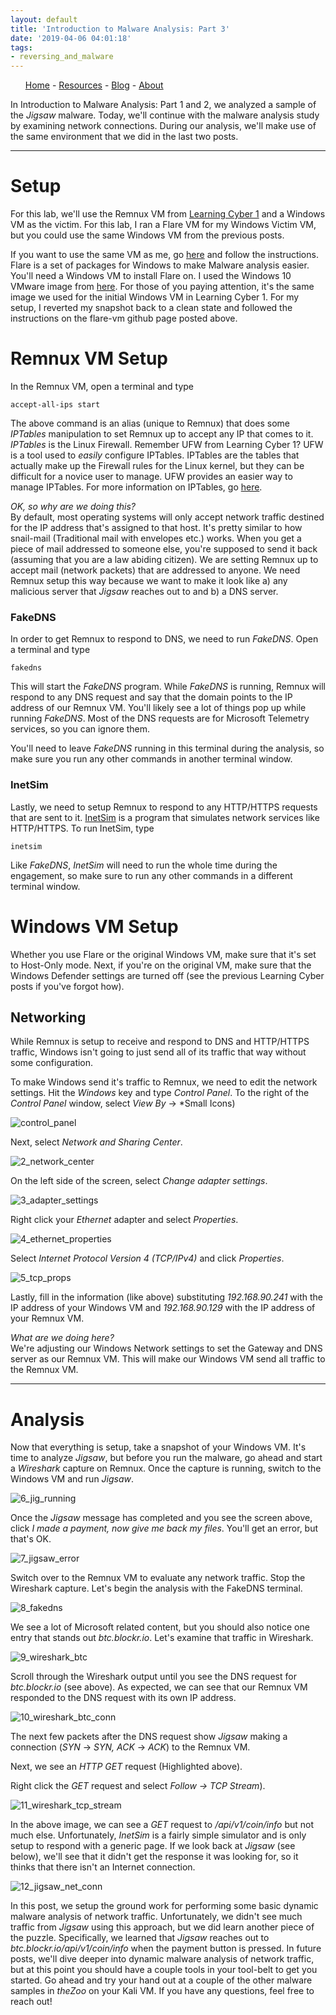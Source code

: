 ```yaml
---
layout: default
title: 'Introduction to Malware Analysis: Part 3'
date: '2019-04-06 04:01:18'
tags:
- reversing_and_malware
---
```

<nav>
	<ul>
		<a href="/">Home</a> - <a href="/resources">Resources</a> - <a href="/blog">Blog</a> - <a href="/about">About</a>
	</ul>
</nav>

In Introduction to Malware Analysis: Part 1 and 2, we analyzed a sample of the _Jigsaw_ malware. Today, we'll continue with the malware analysis study by examining network connections. During our analysis, we'll make use of the same environment that we did in the last two posts.

----

# Setup

For this lab, we'll use the Remnux VM from [Learning Cyber 1](https://d3fiant.io/learningcyber-1/) and a Windows VM as the victim. For this lab, I ran a Flare VM for my Windows Victim VM, but you could use the same Windows VM from the previous posts.

If you want to use the same VM as me, go [here](https://github.com/fireeye/flare-vm) and follow the instructions. Flare is a set of packages for Windows to make Malware analysis easier. You'll need a Windows VM to install Flare on. I used the Windows 10 VMware image from [here](https://developer.microsoft.com/en-us/microsoft-edge/tools/vms/). For those of you paying attention, it's the same image we used for the initial Windows VM in Learning Cyber 1. For my setup, I reverted my snapshot back to a clean state and followed the instructions on the flare-vm github page posted above.


# Remnux VM Setup

In the Remnux VM, open a terminal and type

    accept-all-ips start

The above command is an alias (unique to Remnux) that does some _IPTables_ manipulation to set Remnux up to accept any IP that comes to it. _IPTables_ is the Linux Firewall. Remember UFW from Learning Cyber 1? UFW is a tool used to _easily_ configure IPTables. IPTables are the tables that actually make up the Firewall rules for the Linux kernel, but they can be difficult for a novice user to manage. UFW provides an easier way to manage IPTables. For more information on IPTables, go [here](https://www.howtogeek.com/177621/the-beginners-guide-to-iptables-the-linux-firewall/).

_OK, so why are we doing this?_  
By default, most operating systems will only accept network traffic destined for the IP address that's assigned to that host. It's pretty similar to how snail-mail (Traditional mail with envelopes etc.) works. When you get a piece of mail addressed to someone else, you're supposed to send it back (assuming that you are a law abiding citizen). We are setting Remnux up to accept mail (network packets) that are addressed to anyone. We need Remnux setup this way because we want to make it look like a) any malicious server that _Jigsaw_ reaches out to and b) a DNS server.


### FakeDNS

In order to get Remnux to respond to DNS, we need to run _FakeDNS_. Open a terminal and type

    fakedns

This will start the _FakeDNS_ program. While _FakeDNS_ is running, Remnux will respond to any DNS request and say that the domain points to the IP address of our Remnux VM. You'll likely see a lot of things pop up while running _FakeDNS_. Most of the DNS requests are for Microsoft Telemetry services, so you can ignore them.

You'll need to leave _FakeDNS_ running in this terminal during the analysis, so make sure you run any other commands in another terminal window.


### InetSim

Lastly, we need to setup Remnux to respond to any HTTP/HTTPS requests that are sent to it. [InetSim](https://www.inetsim.org) is a program that simulates network services like HTTP/HTTPS. To run InetSim, type

    inetsim

Like _FakeDNS_, _InetSim_ will need to run the whole time during the engagement, so make sure to run any other commands in a different terminal window.


# Windows VM Setup

Whether you use Flare or the original Windows VM, make sure that it's set to Host-Only mode. Next, if you're on the original VM, make sure that the Windows Defender settings are turned off (see the previous Learning Cyber posts if you've forgot how).


## Networking

While Remnux is setup to receive and respond to DNS and HTTP/HTTPS traffic, Windows isn't going to just send all of its traffic that way without some configuration.

To make Windows send it's traffic to Remnux, we need to edit the network settings. Hit the _Windows_ key and type _Control Panel_. To the right of the _Control Panel_ window, select _View By_ -\> \*Small Icons)

![control_panel](https://0xd3fiant.github.io/images/malware_analysis_3/1_control_panel.png)

Next, select _Network and Sharing Center_.

![2_network_center](https://0xd3fiant.github.io/images/malware_analysis_3/2_network_center.png)

On the left side of the screen, select _Change adapter settings_.

![3_adapter_settings](https://0xd3fiant.github.io/images/malware_analysis_3/3_adapter_settings.png)

Right click your _Ethernet_ adapter and select _Properties_.

![4_ethernet_properties](https://0xd3fiant.github.io/images/malware_analysis_3/4_ethernet_properties.png)

Select _Internet Protocol Version 4 (TCP/IPv4)_ and click _Properties_.

![5_tcp_props](https://0xd3fiant.github.io/images/malware_analysis_3/5_tcp_props.png)

Lastly, fill in the information (like above) substituting _192.168.90.241_ with the IP address of your Windows VM and _192.168.90.129_ with the IP address of your Remnux VM.


_What are we doing here?_  
We're adjusting our Windows Network settings to set the Gateway and DNS server as our Remnux VM. This will make our Windows VM send all traffic to the Remnux VM.

----

# Analysis

Now that everything is setup, take a snapshot of your Windows VM. It's time to analyze _Jigsaw_, but before you run the malware, go ahead and start a _Wireshark_ capture on Remnux. Once the capture is running, switch to the Windows VM and run _Jigsaw_.

![6_jig_running](https://0xd3fiant.github.io/images/malware_analysis_3/6_jig_running.png)

Once the _Jigsaw_ message has completed and you see the screen above, click _I made a payment, now give me back my files_. You'll get an error, but that's OK.

![7_jigsaw_error](https://0xd3fiant.github.io/images/malware_analysis_3/7_jigsaw_error.png)

Switch over to the Remnux VM to evaluate any network traffic. Stop the Wireshark capture. Let's begin the analysis with the FakeDNS terminal.

![8_fakedns](https://0xd3fiant.github.io/images/malware_analysis_3/8_fakedns.png)

We see a lot of Microsoft related content, but you should also notice one entry that stands out _btc.blockr.io_. Let's examine that traffic in Wireshark.

![9_wireshark_btc](https://0xd3fiant.github.io/images/malware_analysis_3/9_wireshark_btc.png)

Scroll through the Wireshark output until you see the DNS request for _btc.blockr.io_ (see above). As expected, we can see that our Remnux VM responded to the DNS request with its own IP address.

![10_wireshark_btc_conn](https://0xd3fiant.github.io/images/malware_analysis_3/10_wireshark_btc_conn.png)

The next few packets after the DNS request show _Jigsaw_ making a connection (_SYN_ -\> _SYN, ACK_ -\> _ACK_) to the Remnux VM.

Next, we see an _HTTP GET_ request (Highlighted above).


Right click the _GET_ request and select _Follow -\> TCP Stream_).

![11_wireshark_tcp_stream](https://0xd3fiant.github.io/images/malware_analysis_3/11_wireshark_tcp_stream.png)

In the above image, we can see a _GET_ request to _/api/v1/coin/info_ but not much else. Unfortunately, _InetSim_ is a fairly simple simulator and is only setup to respond with a generic page. If we look back at _Jigsaw_ (see below), we'll see that it didn't get the response it was looking for, so it thinks that there isn't an Internet connection.

![12_jigsaw_net_conn](https://0xd3fiant.github.io/images/malware_analysis_3/12_jigsaw_net_conn.png)

In this post, we setup the ground work for performing some basic dynamic malware analysis of network traffic. Unfortunately, we didn't see much traffic from _Jigsaw_ using this approach, but we did learn another piece of the puzzle. Specifically, we learned that _Jigsaw_ reaches out to _btc.blockr.io/api/v1/coin/info_ when the payment button is pressed. In future posts, we'll dive deeper into dynamic malware analysis of network traffic, but at this point you should have a couple tools in your tool-belt to get you started. Go ahead and try your hand out at a couple of the other malware samples in _theZoo_ on your Kali VM. If you have any questions, feel free to reach out!

